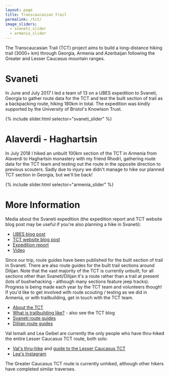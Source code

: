 ```yaml
---
layout: page
title: Transcaucasian Trail
permalink: /tct/
image_sliders:
  - svaneti_slider
  - armenia_slider
---
```

The Transcaucasian Trail (TCT) project aims to build a long-distance hiking trail (3000+ km) through Georgia, Armenia and Azerbaijan following the Greater and Lesser Caucasus mountain ranges.

# Svaneti
In June and July 2017 I led a team of 13 on a UBES expedition to Svaneti, Georgia to gather route data for the TCT and test the built section of trail as a backpacking route, hiking 180km in total. The expedition was kindly supported by the University of Bristol's Knowlson Trust.

{% include slider.html selector="svaneti_slider" %}

# Alaverdi - Haghartsin
In July 2018 I hiked an unbuilt 100km section of the TCT in Armenia from Alaverdi to Haghartsin monastery with my friend Rhodri, gathering route data for the TCT team and testing out the route in the opposite direction to previous scouters. Sadly due to injury we didn't manage to hike our planned TCT section in Georgia, but we'll be back!

{% include slider.html selector="armenia_slider" %}

# More Information
Media about the Svaneti expedition (the expedition report and TCT website blog post may be useful if you're also planning a hike in Svaneti):
* [UBES blog post](https://www.ubes.co.uk/2017/10/10/georgia-tct-expedition-2017/)
* [TCT website blog post](https://transcaucasiantrail.org/en/news/trip-report-university-of-bristol-students-on-the-tct/)
* [Expedition report](https://drive.google.com/file/d/1LvphBVFmNrSdpPSneGse3QU-y5EuGFb4/view?usp=sharing)
* [Video](https://www.youtube.com/watch?v=dwAOhqx-_E8)

Since our trip, route guides have been published for the built section of trail in Svaneti. There are also route guides for the built trail sections around Dilijan. Note that the vast majority of the TCT is currently unbuilt; for all sections other than Svaneti/Dilijan it's a route rather than a trail at present (lots of bushwhacking - although many sections feature jeep tracks). Progress is being made each year by the TCT team and volunteers though! If you'd like to get involved with route scouting / testing as we did in Armenia, or with trailbuilding, get in touch with the TCT team.
* [About the TCT](https://transcaucasiantrail.org/en/about/)
* [What is trailbuilding like?](https://www.sidetracked.com/fieldjournal/making-the-transcaucasian-trail/) - also see the TCT blog
* [Svaneti route guides](https://transcaucasiantrail.org/en/hike/upper-svaneti-georgia/)
* [Dilijan route guides](https://transcaucasiantrail.org/en/hike/dilijan-national-park-armenia/)

Val Ismaili and Lea Geibel are currently the only people who have thru-hiked the entire Lesser Caucasus TCT route, both solo:
* [Val's thru-hike](https://valismaili.org/tct-17) and [guide to the Lesser Caucasus TCT](https://valismaili.org/advice-to-future-tcters)
* [Lea's Instagram](https://www.instagram.com/leainderwelt/)

The Greater Caucasus TCT route is currently unhiked, although other hikers have completed similar traverses.
